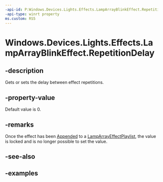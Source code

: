 ```yaml
---
-api-id: P:Windows.Devices.Lights.Effects.LampArrayBlinkEffect.RepetitionDelay
-api-type: winrt property
ms.custom: RS5
---
```


<!-- Property syntax.
public TimeSpan RepetitionDelay { get;  set; }
-->

# Windows.Devices.Lights.Effects.LampArrayBlinkEffect.RepetitionDelay

## -description
Gets or sets the delay between effect repetitions.

## -property-value
Default value is 0.

## -remarks
Once the effect has been [Appended](lamparrayeffectplaylist_append_292269384.md) to a [LampArrayEffectPlaylist](lamparrayeffectplaylist.md), the value is locked and is no longer possible to set the value.

## -see-also

## -examples

